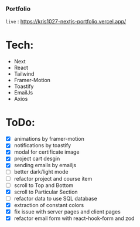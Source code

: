 ### Portfolio

`live` : <https://kris1027-nextjs-portfolio.vercel.app/>

# Tech:

- Next
- React
- Tailwind
- Framer-Motion
- Toastify
- EmailJs
- Axios

# ToDo:

- [x] animations by framer-motion
- [x] notifications by toastify
- [x] modal for certificate image
- [x] project cart desgin
- [x] sending emails by emailjs
- [ ] better dark/light mode
- [ ] refactor project and course item
- [ ] scroll to Top and Bottom
- [x] scroll to Particular Section
- [ ] refactor data to use SQL database
- [x] extraction of constant colors
- [x] fix issue with server pages and client pages
- [x] refactor email form with react-hook-form and zod
